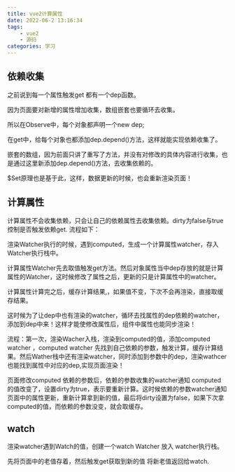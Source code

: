 ```yaml
---
title: vue2计算属性
date: 2022-06-2 13:16:34
tags:
    - vue2
    - 源码
categories: 学习
---
```

## 依赖收集

之前说到每一个属性触发get 都有一个dep函数。

因为页面要对新增的属性增加收集，数组嵌套也要循环去收集。

所以在Observe中，每个对象都声明一个new dep;

在get中，给每个对象也都添加dep.depend()方法，这样就能实现依赖收集了。

嵌套的数组，因为前面只讲了重写了方法，并没有对修改的具体内容进行收集，也是通过这里新添加dep.depend()方法，去收集依赖的。

$Set原理也是基于此，这样，数据更新的时候，也会重新渲染页面！


## 计算属性

计算属性不会收集依赖，只会让自己的依赖属性去收集依赖。dirty为false与true控制是否触发依赖get. 流程如下：

渲染Watcher执行的时候，遇到computed，生成一个计算属性watcher，存入Watcher执行栈中。

计算属性Watcher先去取值触发get方法。然后对象属性当中dep存放的就是计算属性的Watcher，这时候修改了属性之后，更新的只是计算属性中的watcher。

计算属性计算完之后，缓存计算结果,，如果值不变，下次不会再渲染，直接取缓存结果。

这时候为了让dep中也有渲染的watcher，循环去找属性的dep依赖的watcher，添加到dep中来！这样才能使修改属性后，组件中属性也能同步渲染！


流程：第一次，渲染Wacher入栈，渲染到computed的值，添加computed watcher ，computed watcher 先找到自己依赖的参数，触发计算，缓存计算结果。然后Wather栈中还有渲染watcher，同时添加到参数中的dep，渲染wathcer也能找到属性中对应的dep,实现页面渲染！

页面修改computed 依赖的参数后，依赖的参数收集的watcher通知 computed 的值改变了，设置dirty为true，表示要重新计算。这时候依赖的参数watcher通知页面中的属性更新，重新计算拿到新的值，最后将dirty设置为false，如果下次拿computed的值，而依赖的参数没变，就会取缓存。


## watch

渲染watcher遇到Watch的值，创建一个watch Watcher 放入 watcher执行栈。

先将页面中的老值存着，然后触发get获取到新的值 将新老值返回给watch.